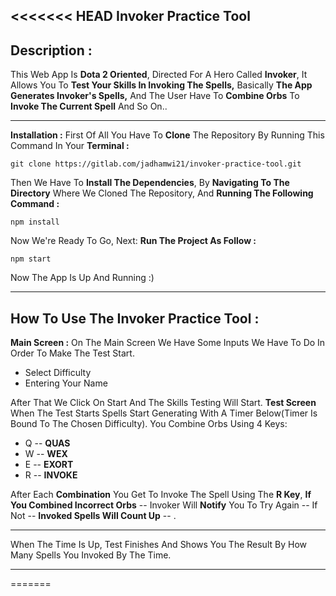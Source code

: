 ﻿<<<<<<< HEAD
﻿**Invoker Practice Tool**
-
**Description :**
-
This Web App Is **Dota 2 Oriented**, Directed For A Hero Called **Invoker**, It Allows You To **Test Your Skills In Invoking The Spells,** Basically **The App Generates Invoker's Spells,** And The User Have To **Combine Orbs** To **Invoke The Current Spell** And So On..

---
**Installation :**
First Of All You Have To **Clone** The Repository By Running This Command In Your **Terminal :**

    git clone https://gitlab.com/jadhamwi21/invoker-practice-tool.git
 Then We Have To **Install The Dependencies**, By **Navigating To The Directory** Where We Cloned The Repository, And **Running The Following Command :**
 

    npm install
Now We're Ready To Go, Next: **Run The Project As Follow :**

    npm start
   Now The App Is Up And Running :)
   
   ---
  **How To Use The Invoker Practice Tool :**
  --
  **Main Screen :**
  On The Main Screen We Have Some Inputs We Have To Do In Order To Make The Test Start.
  
  - Select Difficulty
  - Entering Your Name
 
 After That We Click On Start And The Skills Testing Will Start.
 **Test Screen**
 When The Test Starts Spells Start Generating With A Timer Below(Timer Is Bound To The Chosen Difficulty). You Combine Orbs Using 4 Keys:
 
 - Q -- **QUAS**
 - W -- **WEX**
 - E -- **EXORT**
 - R -- **INVOKE**

After Each **Combination** You Get To Invoke The Spell Using The **R Key**,
**If You Combined Incorrect Orbs** -- Invoker Will **Notify** You To Try Again --
If Not -- **Invoked Spells Will Count Up** -- .

---
When The Time Is Up, Test Finishes And Shows You The Result By How Many Spells You Invoked By The Time.
 
 ---
=======

